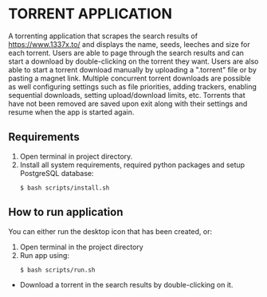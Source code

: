 # TORRENT APPLICATION
A torrenting application that scrapes the search results of https://www.1337x.to/ and displays the name, seeds, leeches and size for each 
torrent. Users are able to page through the search results and can start a download by double-clicking on the 
torrent they want. Users are also able to start a torrent download manually by uploading a ".torrent" file or by pasting 
a magnet link. Multiple concurrent torrent downloads are possible as well configuring settings such as file priorities, 
adding trackers, enabling sequential downloads, setting upload/download limits, etc. Torrents that have not been removed 
are saved upon exit along with their settings and resume when the app is started again.
## Requirements
1. Open terminal in project directory.
2. Install all system requirements, required python packages and setup PostgreSQL database:
   ```
   $ bash scripts/install.sh
   ```

## How to run application
You can either run the desktop icon that has been created, or:
1. Open terminal in the project directory
2. Run app using:
   ```
   $ bash scripts/run.sh
   ```

* Download a torrent in the search results by double-clicking on it.
